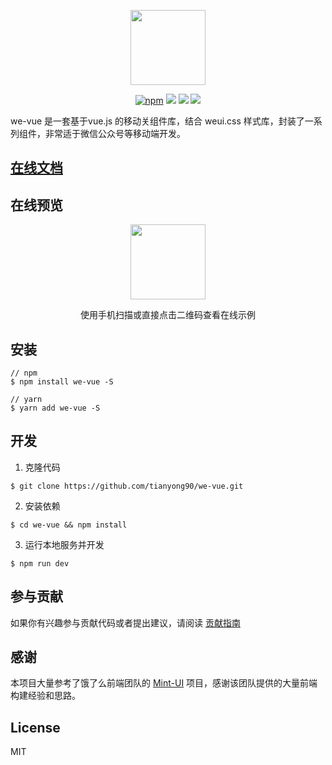 <p align="center">
  <img width="120" height="120" src="https://raw.githubusercontent.com/tianyong90/we-vue/master/img/logo.png">
</p>

<p align="center">
  <a href="https://www.npmjs.com/package/we-vue"><img src="https://img.shields.io/npm/v/we-vue.svg" alt="npm"></a>
  <a href="https://npmjs.org/package/we-vue"><img src="https://circleci.com/gh/tianyong90/we-vue/tree/master.png?style=shield"></a>
  <a href="https://github.com/standard/standard"><img src="https://img.shields.io/badge/code_style-standard-brightgreen.svg"></a>
  <a href="https://codecov.io/github/tianyong90/we-vue?branch=master"><img src="https://img.shields.io/codecov/c/github/tianyong90/we-vue/master.svg"></a>
</p>

we-vue 是一套基于vue.js 的移动关组件库，结合 weui.css 样式库，封装了一系列组件，非常适于微信公众号等移动端开发。

## [在线文档](http://wevue.org)

## 在线预览

<div align="center">
  <a href="http://demo.wevue.org">
    <img src="https://raw.githubusercontent.com/tianyong90/we-vue/master/img/qrcode-demo.png" width="120">
  </a>
  <p align="center">使用手机扫描或直接点击二维码查看在线示例</p align="center">
</div>

## 安装

```shell
// npm
$ npm install we-vue -S

// yarn
$ yarn add we-vue -S
```

## 开发

1. 克隆代码

```shell
$ git clone https://github.com/tianyong90/we-vue.git
```

2. 安装依赖

```shell
$ cd we-vue && npm install
```

3. 运行本地服务并开发

```shell
$ npm run dev
```

## 参与贡献

如果你有兴趣参与贡献代码或者提出建议，请阅读 [贡献指南](https://github.com/tianyong90/we-vue/blob/master/.github/CONTRIBUTING.md)

## 感谢

本项目大量参考了饿了么前端团队的 [Mint-UI](https://github.com/ElemeFE/mint-ui) 项目，感谢该团队提供的大量前端构建经验和思路。

## License

MIT
